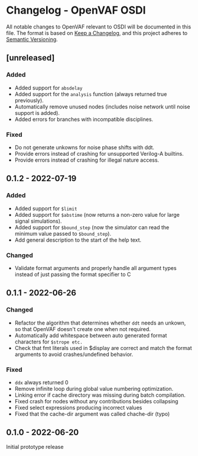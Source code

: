 # Changelog - OpenVAF OSDI

All notable changes to OpenVAF relevant to OSDI will be documented in this file.
The format is based on [Keep a Changelog](https://keepachangelog.com/en/1.0.0/),
and this project adheres to [Semantic Versioning](https://semver.org/spec/v2.0.0.html).

## [unreleased]

### Added

* Added support for `absdelay`
* Added support for the `analysis` function (always returned true previously).
* Automatically remove unused nodes (includes noise network until noise support is added).
* Added errors for branches with incompatible disciplines.

### Fixed

* Do not generate unkowns for noise phase shifts with ddt.
* Provide errors instead of crashing for unsupported Verilog-A builtins.
* Provide errors instead of crashing for illegal nature access.

## 0.1.2 - 2022-07-19

### Added

* Added support for `$limit`
* Added support for `$abstime` (now returns a non-zero value for large signal simulations).
* Added support for `$bound_step` (now the simulator can read the minimum value passed to `$bound_step`).
* Add general description to the start of the help text.

### Changed

* Validate format arguments and properly handle all argument types instead of just passing the format specifier to C

## 0.1.1 - 2022-06-26

### Changed

* Refactor the algorithm that determines whether `ddt` needs an unkown, so that OpenVAF doesn't create one when not required.
* Automatically add whitespace between auto generated format characters for `$strope etc.`
* Check that fmt literals used in $display are correct and match the format arguments to avoid crashes/undefined behavior.

### Fixed

* `ddx` always returned 0
* Remove infinite loop during global value numbering optimization.
* Linking error if cache directory was missing during batch compilation.
* Fixed crash for nodes without any contributions besides collapsing
* Fixed select expressions producing incorrect values
* Fixed that the cache-dir argument was called chache-dir (typo)


## 0.1.0 - 2022-06-20

Initial prototype release
